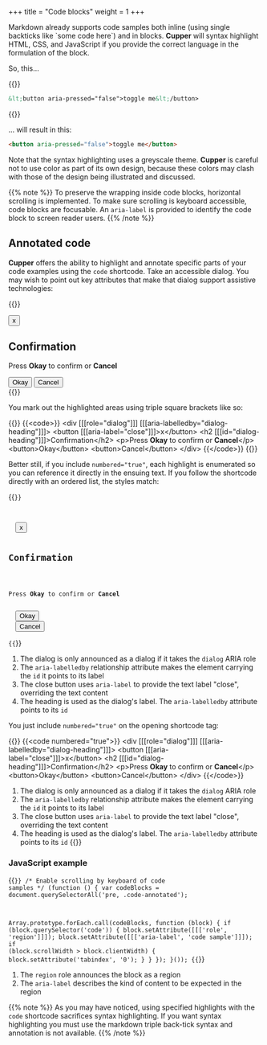 +++
title = "Code blocks"
weight = 1
+++

Markdown already supports code samples both inline (using single backticks like \`some code here\`) and in blocks. **Cupper** will syntax highlight HTML, CSS, and JavaScript if you provide the correct language in the formulation of the block.

So, this&hellip;

{{<codeBlock>}}
```html
&lt;button aria-pressed="false">toggle me&lt;/button>
```
{{</codeBlock>}}

&hellip; will result in this:

```html
<button aria-pressed="false">toggle me</button>
```

Note that the syntax highlighting uses a greyscale theme. **Cupper** is careful not to use color as part of its own design, because these colors may clash with those of the design being illustrated and discussed.

{{% note %}}
To preserve the wrapping inside code blocks, horizontal scrolling is implemented. To make sure scrolling is keyboard accessible, code blocks are focusable. An `aria-label` is provided to identify the code block to screen reader users.
{{% /note %}}

## Annotated code

**Cupper** offers the ability to highlight and annotate specific parts of your code examples using the `code` shortcode. Take an accessible dialog. You may wish to point out key attributes that make that dialog support assistive technologies:

{{<html>}}
<div ((role="dialog")) ((aria-labelledby="dialog-heading"))>
  <button ((aria-label="close"))>x</button>
  <h2 ((id="dialog-heading"))>Confirmation</h2>
  <p>Press <strong>Okay</strong> to confirm or <strong>Cancel</strong></p>
  <button>Okay</button>
  <button>Cancel</button>
</div>
{{</html>}}

You mark out the highlighted areas using triple square brackets like so:

{{<codeBlock>}}
&#x7b;{&lt;code>}}
&lt;div [[[role="dialog"]]] [[[aria-labelledby="dialog-heading"]]]>
  &lt;button [[[aria-label="close"]]]>x&lt;/button>
  &lt;h2 [[[id="dialog-heading"]]]>Confirmation&lt;/h2>
  &lt;p>Press <strong>Okay</strong> to confirm or <strong>Cancel</strong>&lt;/p>
  &lt;button>Okay&lt;/button>
  &lt;button>Cancel&lt;/button>
&lt;/div>
&#x7b;{&lt;/code>}}
{{</codeBlock>}}

Better still, if you include `numbered="true"`, each highlight is enumerated so you can reference it directly in the ensuing text. If you follow the shortcode directly with an ordered list, the styles match:

{{<code numbered="true">}}
<div [[[role="dialog"]]] [[[aria-labelledby="dialog-heading"]]]>
  <button [[[aria-label="close"]]]>x</button>
  <h2 [[[id="dialog-heading"]]]>Confirmation</h2>
  <p>Press <strong>Okay</strong> to confirm or <strong>Cancel</strong></p>
  <button>Okay</button>
  <button>Cancel</button>
</div>
{{</code>}}

1. The dialog is only announced as a dialog if it takes the `dialog` ARIA role
2. The `aria-labelledby` relationship attribute makes the element carrying the `id` it points to its label
3. The close button uses `aria-label` to provide the text label "close", overriding the text content
4. The heading is used as the dialog's label. The `aria-labelledby` attribute points to its `id`

You just include `numbered="true"` on the opening shortcode tag:

{{<codeBlock>}}
&#x7b;{&lt;code numbered="true">}}
&lt;div [[[role="dialog"]]] [[[aria-labelledby="dialog-heading"]]]>
  &lt;button [[[aria-label="close"]]]>x&lt;/button>
  &lt;h2 [[[id="dialog-heading"]]]>Confirmation&lt;/h2>
  &lt;p>Press <strong>Okay</strong> to confirm or <strong>Cancel</strong>&lt;/p>
  &lt;button>Okay&lt;/button>
  &lt;button>Cancel&lt;/button>
&lt;/div>
&#x7b;{&lt;/code>}}

1. The dialog is only announced as a dialog if it takes the `dialog` ARIA role
2. The `aria-labelledby` relationship attribute makes the element carrying the `id` it points to its label
3. The close button uses `aria-label` to provide the text label "close", overriding the text content
4. The heading is used as the dialog's label. The `aria-labelledby` attribute points to its `id`
{{</codeBlock>}}

### JavaScript example

{{<code numbered="true">}}
/* Enable scrolling by keyboard of code samples */
(function () {
  var codeBlocks = document.querySelectorAll('pre, .code-annotated');

  Array.prototype.forEach.call(codeBlocks, function (block) {
    if (block.querySelector('code')) {
      block.setAttribute([[['role', 'region']]]);
      block.setAttribute([[['aria-label', 'code sample']]]);
      if (block.scrollWidth > block.clientWidth) {
        block.setAttribute('tabindex', '0');
      }
    }
  });
}());
{{</code>}}

1. The `region` role announces the block as a region
2. The `aria-label` describes the kind of content to be expected in the region

{{% note %}}
As you may have noticed, using specified highlights with the `code` shortcode sacrifices syntax highlighting. If you want syntax highlighting you must use the markdown triple back-tick syntax and annotation is not available.
{{% /note %}}
